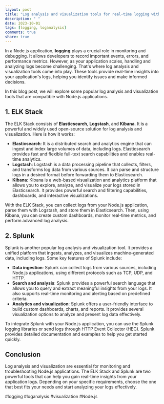 ```yaml
---
layout: post
title: "Log analysis and visualization tools for real-time logging with Node.js"
description: " "
date: 2023-10-01
tags: [logging, loganalysis]
comments: true
share: true
---
```


In a Node.js application, **logging** plays a crucial role in monitoring and debugging. It allows developers to record important events, errors, and performance metrics. However, as your application scales, handling and analyzing logs become challenging. That's where log analysis and visualization tools come into play. These tools provide real-time insights into your application's logs, helping you identify issues and make informed decisions.

In this blog post, we will explore some popular log analysis and visualization tools that are compatible with Node.js applications.

## 1. **ELK Stack** 

The ELK Stack consists of **Elasticsearch**, **Logstash**, and **Kibana**. It is a powerful and widely used open-source solution for log analysis and visualization. Here is how it works:

- **Elasticsearch**: It is a distributed search and analytics engine that can ingest and index large volumes of data, including logs. Elasticsearch provides fast and flexible full-text search capabilities and enables real-time analytics.
- **Logstash**: Logstash is a data processing pipeline that collects, filters, and transforms log data from various sources. It can parse and structure logs in a desired format before forwarding them to Elasticsearch.
- **Kibana**: Kibana is a web-based visualization and analytics platform that allows you to explore, analyze, and visualize your logs stored in Elasticsearch. It provides powerful search and filtering capabilities, dashboards, and interactive visualizations.

With the ELK Stack, you can collect logs from your Node.js application, parse them with Logstash, and store them in Elasticsearch. Then, using Kibana, you can create custom dashboards, monitor real-time metrics, and perform advanced log analysis.

## 2. **Splunk**

Splunk is another popular log analysis and visualization tool. It provides a unified platform that ingests, analyzes, and visualizes machine-generated data, including logs. Some key features of Splunk include:

- **Data ingestion**: Splunk can collect logs from various sources, including Node.js applications, using different protocols such as TCP, UDP, and HTTP.
- **Search and analysis**: Splunk provides a powerful search language that allows you to query and extract meaningful insights from your logs. It also supports real-time monitoring and alerting based on predefined criteria.
- **Analytics and visualization**: Splunk offers a user-friendly interface to build custom dashboards, charts, and reports. It provides several visualization options to analyze and present log data effectively.

To integrate Splunk with your Node.js application, you can use the Splunk logging libraries or send logs through HTTP Event Collector (HEC). Splunk provides detailed documentation and examples to help you get started quickly.

## Conclusion

Log analysis and visualization are essential for monitoring and troubleshooting Node.js applications. The ELK Stack and Splunk are two powerful tools that can help you gain real-time insights from your application logs. Depending on your specific requirements, choose the one that best fits your needs and start analyzing your logs effectively.


#logging #loganalysis #visualization #Node.js